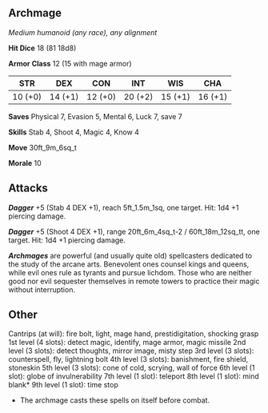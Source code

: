 ## Archmage

*Medium humanoid (any race), any alignment*

**Hit Dice** 18 (81 18d8)

**Armor Class** 12 (15 with mage armor)

| STR     | DEX     | CON     | INT     | WIS     | CHA     |
|---------|---------|---------|---------|---------|---------|
| 10 (+0) | 14 (+1) | 12 (+0) | 20 (+2) | 15 (+1) | 16 (+1) |

**Saves** Physical 7, Evasion 5, Mental 6, Luck 7, save 7

**Skills** Stab 4, Shoot 4, Magic 4, Know 4

**Move** 30ft\_9m\_6sq\_t

**Morale** 10

## Attacks

***Dagger*** +5 (Stab 4 DEX +1), reach 5ft\_1.5m\_1sq, one target. Hit: 1d4 +1 piercing damage.

***Dagger*** +5 (Shoot 4 DEX +1), range 20ft\_6m\_4sq\_t-2 / 60ft\_18m\_12sq\_tt, one target. Hit: 1d4 +1 piercing damage.

***Archmages*** are powerful (and usually quite old) spellcasters dedicated to the study of the arcane arts. Benevolent ones counsel kings and queens, while evil ones rule as tyrants and pursue lichdom. Those who are neither good nor evil sequester themselves in remote towers to practice their magic without interruption.

## Other

Cantrips (at will): fire bolt, light, mage hand, prestidigitation, shocking grasp
1st level (4 slots): detect magic, identify, mage armor, magic missile
2nd level (3 slots): detect thoughts, mirror image, misty step
3rd level (3 slots): counterspell, fly, lightning bolt
4th level (3 slots): banishment, fire shield, stoneskin
5th level (3 slots): cone of cold, scrying, wall of force
6th level (1 slot): globe of invulnerability
7th level (1 slot): teleport
8th level (1 slot): mind blank*
9th level (1 slot): time stop
* The archmage casts these spells on itself before combat.


